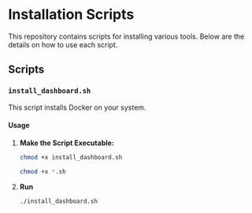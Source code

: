 # Installation Scripts

This repository contains scripts for installing various tools. Below are the details on how to use each script.

## Scripts

### `install_dashboard.sh`

This script installs Docker on your system.

#### Usage

1. **Make the Script Executable:**

   ```sh
   chmod +x install_dashboard.sh
   ```
   ```sh
   chmod +x *.sh

2. **Run**

   ```sh
   ./install_dashboard.sh

